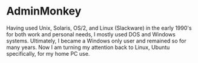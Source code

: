 # AdminMonkey
Having used Unix, Solaris, OS/2, and Linux (Slackware) in the early 1990's for both work and personal needs, I mostly used DOS and Windows systems. Ultimately, I became a Windows only user and remained so for many years. Now I am turning my attention back to Linux, Ubuntu specifically, for my home PC use. 
